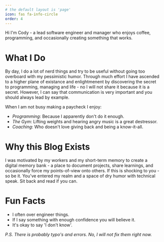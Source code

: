 ```yaml
---
# the default layout is 'page'
icon: fas fa-info-circle
order: 4
---
```


Hi I'm Cody - a lead software engineer and manager who enjoys coffee, programming, and occasionally creating something that works.

# What I Do

By day, I do a lot of nerd things and try to be useful without going too overboard with my pessimistic humor. Through much effort I have ascended to a higher plane of existance and enlightmenent by discovering the secret to programming, managing and life - no I will not share it because it is a secret. However, I can say that communication is very important and you should always lead by example.

When I am not busy making a paycheck I enjoy:

* *Programming*: Because I apparently don't do it enough.
* *The Gym*: Lifting weights and hearing angry music is a great destressor.
* *Coaching*: Who doesn't love giving back and being a know-it-all.

# Why this Blog Exists

I was motivated by my workers and my short-term memory to create a digital memory bank - a place to document projects, share learnings, and occasionally force my points-of-view onto others. If this is shocking to you - so be it. You've entered my realm and a space of dry humor with technical speak. Sit back and read if you can.

# Fun Facts

* I often over engineer things.
* If I say something with enough confidence you will believe it.
* It's okay to say 'I don't know'.

_P.S. There is probably typo's and errors. No, I will not fix them right now._
